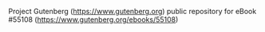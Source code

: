 Project Gutenberg (https://www.gutenberg.org) public repository for
eBook #55108 (https://www.gutenberg.org/ebooks/55108)
